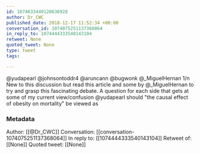 ```yaml
---
id: 1074633449120636928
author: Dr_CWC
published_date: 2018-12-17 11:52:34 +00:00
conversation_id: 1074075251137368064
in_reply_to: 1074444333540143104
retweet: None
quoted_tweet: None
type: tweet
tags:

---
```


@yudapearl @johnsontoddr4 @aruncann @bugwonk @_MiguelHernan 1/n New to this discussion but read this article and some by @_MiguelHernan to try and grasp this fascinating debate. A question for each side that gets at some of my current view/confusion @yudapearl should "the causal effect of obesity on mortality" be viewed as

### Metadata

Author: [[@Dr_CWC]]
Conversation: [[conversation-1074075251137368064]]
In reply to: [[1074444333540143104]]
Retweet of: [[None]]
Quoted tweet: [[None]]
